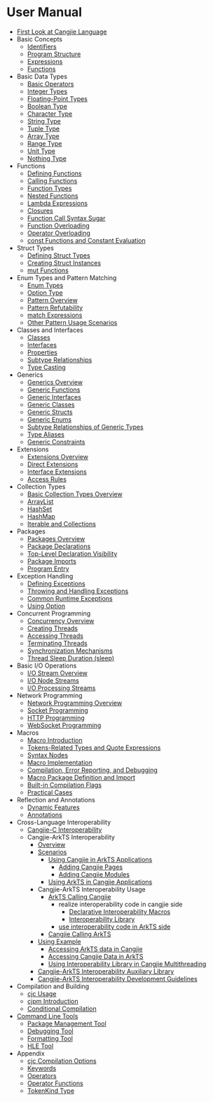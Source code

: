 # User Manual

- [First Look at Cangjie Language](source_en/first_understanding/basic.md)
- Basic Concepts
    - [Identifiers](source_en/basic_programming_concepts/identifier.md)
    - [Program Structure](source_en/basic_programming_concepts/program_structure.md)
    - [Expressions](source_en/basic_programming_concepts/expression.md)
    - [Functions](source_en/basic_programming_concepts/function.md)
- Basic Data Types
    - [Basic Operators](source_en/basic_data_type/basic_operators.md)
    - [Integer Types](source_en/basic_data_type/integer.md)
    - [Floating-Point Types](source_en/basic_data_type/float.md)
    - [Boolean Type](source_en/basic_data_type/bool.md)
    - [Character Type](source_en/basic_data_type/characters.md)
    - [String Type](source_en/basic_data_type/strings.md)
    - [Tuple Type](source_en/basic_data_type/tuple.md)
    - [Array Type](source_en/basic_data_type/array.md)
    - [Range Type](source_en/basic_data_type/range.md)
    - [Unit Type](source_en/basic_data_type/unit.md)
    - [Nothing Type](source_en/basic_data_type/nothing.md)
- Functions
    - [Defining Functions](source_en/function/define_functions.md)
    - [Calling Functions](source_en/function/call_functions.md)
    - [Function Types](source_en/function/first_class_citizen.md)
    - [Nested Functions](source_en/function/nested_functions.md)
    - [Lambda Expressions](source_en/function/lambda.md)
    - [Closures](source_en/function/closure.md)
    - [Function Call Syntax Sugar](source_en/function/function_call_desugar.md)
    - [Function Overloading](source_en/function/function_overloading.md)
    - [Operator Overloading](source_en/function/operator_overloading.md)
    - [const Functions and Constant Evaluation](source_en/function/const_func_and_eval.md)
- Struct Types
    - [Defining Struct Types](source_en/struct/define_struct.md)
    - [Creating Struct Instances](source_en/struct/create_instance.md)
    - [mut Functions](source_en/struct/mut.md)
- Enum Types and Pattern Matching
    - [Enum Types](source_en/enum_and_pattern_match/enum.md)
    - [Option Type](source_en/enum_and_pattern_match/option_type.md)
    - [Pattern Overview](source_en/enum_and_pattern_match/pattern_overview.md)
    - [Pattern Refutability](source_en/enum_and_pattern_match/pattern_refutability.md)
    - [match Expressions](source_en/enum_and_pattern_match/match.md)
    - [Other Pattern Usage Scenarios](source_en/enum_and_pattern_match/other.md)
- Classes and Interfaces
    - [Classes](source_en/class_and_interface/class.md)
    - [Interfaces](source_en/class_and_interface/interface.md)
    - [Properties](source_en/class_and_interface/prop.md)
    - [Subtype Relationships](source_en/class_and_interface/subtype.md)
    - [Type Casting](source_en/class_and_interface/typecast.md)
- Generics
    - [Generics Overview](source_en/generic/generic_overview.md)
    - [Generic Functions](source_en/generic/generic_function.md)
    - [Generic Interfaces](source_en/generic/generic_interface.md)
    - [Generic Classes](source_en/generic/generic_class.md)
    - [Generic Structs](source_en/generic/generic_struct.md)
    - [Generic Enums](source_en/generic/generic_enum.md)
    - [Subtype Relationships of Generic Types](source_en/generic/generic_subtype.md)
    - [Type Aliases](source_en/generic/typealias.md)
    - [Generic Constraints](source_en/generic/generic_constraint.md)
- Extensions
    - [Extensions Overview](source_en/extension/extend_overview.md)
    - [Direct Extensions](source_en/extension/direct_extension.md)
    - [Interface Extensions](source_en/extension/interface_extension.md)
    - [Access Rules](source_en/extension/access_rules.md)
- Collection Types
    - [Basic Collection Types Overview](source_en/collections/collection_overview.md)
    - [ArrayList](source_en/collections/collection_arraylist.md)
    - [HashSet](source_en/collections/collection_hashset.md)
    - [HashMap](source_en/collections/collection_hashmap.md)
    - [Iterable and Collections](source_en/collections/collection_iterable_collections.md)
- Packages
    - [Packages Overview](source_en/package/package_overview.md)
    - [Package Declarations](source_en/package/package_name.md)
    - [Top-Level Declaration Visibility](source_en/package/toplevel_access.md)
    - [Package Imports](source_en/package/import.md)
    - [Program Entry](source_en/package/entry.md)
- Exception Handling
    - [Defining Exceptions](source_en/error_handle/exception_overview.md)
    - [Throwing and Handling Exceptions](source_en/error_handle/handle.md)
    - [Common Runtime Exceptions](source_en/error_handle/common_runtime_exceptions.md)
    - [Using Option](source_en/error_handle/use_option.md)
- Concurrent Programming
    - [Concurrency Overview](source_en/concurrency/concurrency_overview.md)
    - [Creating Threads](source_en/concurrency/create_thread.md)
    - [Accessing Threads](source_en/concurrency/use_thread.md)
    - [Terminating Threads](source_en/concurrency/terminal_thread.md)
    - [Synchronization Mechanisms](source_en/concurrency/sync.md)
    - [Thread Sleep Duration (sleep)](source_en/concurrency/sleep.md)
- Basic I/O Operations
    - [I/O Stream Overview](source_en/Basic_IO/basic_IO_overview.md)
    - [I/O Node Streams](source_en/Basic_IO/basic_IO_source_stream.md)
    - [I/O Processing Streams](source_en/Basic_IO/basic_IO_process_stream.md)
- Network Programming
    - [Network Programming Overview](source_en/Net/net_overview.md)
    - [Socket Programming](source_en/Net/net_socket.md)
    - [HTTP Programming](source_en/Net/net_http.md)
    - [WebSocket Programming](source_en/Net/net_websocket.md)
- Macros
    - [Macro Introduction](source_en/Macro/macro_introduction.md)
    - [Tokens-Related Types and Quote Expressions](source_en/Macro/Tokens_types_and_quote_expressions.md)
    - [Syntax Nodes](source_en/Macro/syntax_node.md)
    - [Macro Implementation](source_en/Macro/implementation_of_macros_ohos.md)
    - [Compilation, Error Reporting, and Debugging](source_en/Macro/compiling_error_reporting_and_debugging_ohos.md)
    - [Macro Package Definition and Import](source_en/Macro/defining_and_importing_macro_package.md)
    - [Built-in Compilation Flags](source_en/Macro/builtin_compilation_flags.md)
    - [Practical Cases](source_en/Macro/practical_case.md)
- Reflection and Annotations
    - [Dynamic Features](source_en/reflect_and_annotation/dynamic_feature.md)
    - [Annotations](source_en/reflect_and_annotation/anno.md)
- Cross-Language Interoperability
    - [Cangjie-C Interoperability](source_en/FFI/cangjie-c.md)
    - Cangjie-ArkTS Interoperability
        - [Overview](source_en/FFI/cangjie-arkts/cangjie_arkts_overview.md)
        - [Scenarios](source_en/FFI/cangjie-arkts/interoperability_senario.md)
            - [Using Cangjie in ArkTS Applications](source_en/FFI/cangjie-arkts/using_cangjie.md)
                - [Adding Cangjie Pages](source_en/FFI/cangjie-arkts/add_cangjie_page.md)
                - [Adding Cangjie Modules](source_en/FFI/cangjie-arkts/add_cangjie_module.md)
            - [Using ArkTS in Cangjie Applications](source_en/FFI/cangjie-arkts/using_arkts_module.md)
        - Cangjie-ArkTS Interoperability Usage
            - [ArkTS Calling Cangjie](source_en/FFI/cangjie-arkts/method_of_ArkTS_calling_cangjie.md)
                - realize interoperability code in cangjie side
                    - [Declarative Interoperability Macros](source_en/FFI/cangjie-arkts/interoperability_macro.md)
                    - [Interoperability Library](source_en/FFI/cangjie-arkts/interoperability_lib.md)
                - [use interoperability code in ArkTS side](source_en/FFI/cangjie-arkts/arkts_import_cangjie.md)
            - [Cangjie Calling ArkTS](source_en/FFI/cangjie-arkts/using_arkts_module.md)
        - [Using Example](source_en/FFI/cangjie-arkts/using_example.md)
            - [Accessing ArkTS data in Cangjie](source_en/FFI/cangjie-arkts/operating_ArkTS_data.md)
            - [Accessing Cangjie Data in ArkTS](source_en/FFI/cangjie-arkts/operating_cangjie_objects.md)
            - [Using Interoperability Library in Cangjie Multithreading](source_en/FFI/cangjie-arkts/using_interoperability_lib_multithread.md)
        - [Cangjie-ArkTS Interoperability Auxiliary Library](source_en/FFI/cangjie-arkts/auxiliary_lib.md)
        - [Cangjie-ArkTS Interoperability Development Guidelines](source_en/FFI/cangjie-arkts/interop_guidelines.md)
- Compilation and Building
    - [cjc Usage](source_en/compile_and_build/cjc_usage_OHOS.md)
    - [cjpm Introduction](source_en/compile_and_build/cjpm_usage_OHOS.md)
    - [Conditional Compilation](source_en/compile_and_build/conditional_compilation.md)
- [Command Line Tools](source_en/cmd_tools/command_line_overview.md)
    - [Package Management Tool](source_en/cmd_tools/cjpm_manual.md)
    - [Debugging Tool](source_en/cmd_tools/cjdb_manual.md)
    - [Formatting Tool](source_en/cmd_tools/cjfmt_manual.md)
    - [HLE Tool](source_en/FFI/cangjie-arkts/HLE_usage.md)
- Appendix
    - [cjc Compilation Options](source_en/Appendix/compile_options_OHOS.md)
    - [Keywords](source_en/Appendix/keyword.md)
    - [Operators](source_en/Appendix/operator.md)
    - [Operator Functions](source_en/Appendix/operator_function.md)
    - [TokenKind Type](source_en/Appendix/tokenkind_type.md)
